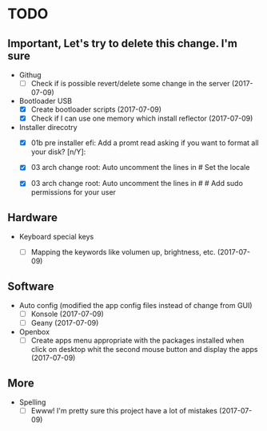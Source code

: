 # TODO

## Important, Let's try to delete this change. I'm sure
- Githug
  - [ ] Check if is possible revert/delete some change in the server (2017-07-09)
- Bootloader USB
  - [x] Create bootloader scripts (2017-07-09)
  - [x] Check if I can use one memory which install reflector (2017-07-09)
- Installer direcotry
  - [x] 01b pre installer efi: Add a promt read asking if you want to format all your disk? [n/Y]:
  - [x] 03 arch change root: Auto uncomment the lines in # Set the locale
  - [x] 03 arch change root: Auto uncomment the lines in # # Add sudo permissions for your user


## Hardware
- Keyboard special keys
  - [ ] Mapping the keywords like volumen up, brightness, etc. (2017-07-09)


## Software
- Auto config (modified the app config files instead of change from GUI)
  - [ ] Konsole (2017-07-09)
  - [ ] Geany (2017-07-09)
- Openbox
  - [ ] Create apps menu appropriate with the packages installed when click on desktop whit the second mouse button and display the apps (2017-07-09)

## More
- Spelling
  - [ ] Ewww! I'm pretty sure this project have a lot of mistakes (2017-07-09)
